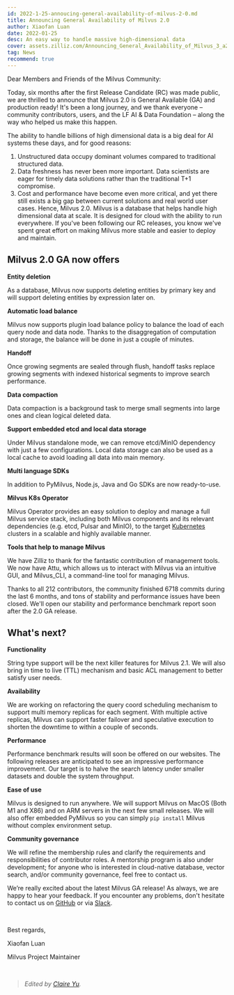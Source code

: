 ```yaml
---
id: 2022-1-25-annoucing-general-availability-of-milvus-2-0.md
title: Announcing General Availability of Milvus 2.0
author: Xiaofan Luan
date: 2022-01-25
desc: An easy way to handle massive high-dimensional data 
cover: assets.zilliz.com/Announcing_General_Availability_of_Milvus_3_a23495f5e0.png
tag: News
recommend: true
---
```


Dear Members and Friends of the Milvus Community:

Today, six months after the first Release Candidate (RC) was made public, we are thrilled to announce that Milvus 2.0 is General Available (GA) and production ready! It's been a long journey, and we thank everyone – community contributors, users, and the LF AI & Data Foundation – along the way who helped us make this happen.

The ability to handle billions of high dimensional data is a big deal for AI systems these days, and for good reasons:
  1. Unstructured data occupy dominant volumes compared to traditional structured data.
  2. Data freshness has never been more important. Data scientists are eager for timely data solutions rather than the traditional T+1 compromise.
  3. Cost and performance have become even more critical, and yet there still exists a big gap between current solutions and real world user cases.
Hence, Milvus 2.0. Milvus is a database that helps handle high dimensional data at scale. It is designed for cloud with the ability to run everywhere. If you've been following our RC releases, you know we've spent great effort on making Milvus more stable and easier to deploy and maintain. 

## Milvus 2.0 GA now offers

**Entity deletion**

As a database, Milvus now supports deleting entities by primary key and will support deleting entities by expression later on.

**Automatic load balance**

Milvus now supports plugin load balance policy to balance the load of each query node and data node. Thanks to the disaggregation of computation and storage, the balance will be done in just a couple of minutes.

**Handoff** 

Once growing segments are sealed through flush, handoff tasks replace growing segments with indexed historical segments to improve search performance.

**Data compaction**

Data compaction is a background task to merge small segments into large ones and clean logical deleted data.  

**Support embedded etcd and local data storage**

Under Milvus standalone mode, we can remove etcd/MinIO dependency with just a few configurations. Local data storage can also be used as a local cache to avoid loading all data into main memory.

**Multi language SDKs**

In addition to PyMilvus, Node.js, Java and Go SDKs are now ready-to-use.

**Milvus K8s Operator**

Milvus Operator provides an easy solution to deploy and manage a full Milvus service stack, including both Milvus components and its relevant dependencies (e.g. etcd, Pulsar and MinIO), to the target [Kubernetes](https://kubernetes.io/) clusters in a scalable and highly available manner.

**Tools that help to manage Milvus**

We have Zilliz to thank for the fantastic contribution of management tools. We now have Attu, which allows us to interact with Milvus via an intuitive GUI, and Milvus_CLI, a command-line tool for managing Milvus.

Thanks to all 212 contributors, the community finished 6718 commits during the last 6 months, and tons of stability and performance issues have been closed. We'll open our stability and performance benchmark report soon after the 2.0 GA release. 

## What's next?

**Functionality**

String type support will be the next killer features for Milvus 2.1. We will also bring in time to live (TTL) mechanism and basic ACL management to better satisfy user needs.

**Availability**

We are working on refactoring the query coord scheduling mechanism to support multi memory replicas for each segment. With multiple active replicas, Milvus can support faster failover and speculative execution to shorten the downtime to within a couple of seconds.

**Performance**

Performance benchmark results will soon be offered on our websites. The following releases are anticipated to see an impressive performance improvement. Our target is to halve the search latency under smaller datasets and double the system throughput.

**Ease of use**

Milvus is designed to run anywhere. We will support Milvus on MacOS (Both M1 and X86) and on ARM servers in the next few small releases. We will also offer embedded PyMilvus so you can simply `pip install` Milvus without complex environment setup.

**Community governance**

We will refine the membership rules and clarify the requirements and responsibilities of contributor roles. A mentorship program is also under development; for anyone who is interested in cloud-native database, vector search, and/or community governance, feel free to contact us.

We’re really excited about the latest Milvus GA release! As always, we are happy to hear your feedback. If you encounter any problems, don't hesitate to contact us on [GitHub](https://github.com/milvus-io/milvus) or via [Slack](http://milvusio.slack.com/).

<br/>

Best regards,

Xiaofan Luan 

Milvus Project Maintainer

<br/>


> *Edited by [Claire Yu](https://github.com/claireyuw).*

